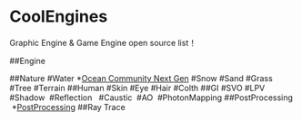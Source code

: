 # CoolEngines
Graphic Engine &amp; Game Engine open source list！

##Engine

##Nature
  #Water
  *[Ocean Community Next Gen](https://github.com/eliasts/Ocean_Community_Next_Gen)
  #Snow
  #Sand
  #Grass
  #Tree
  #Terrain
##Human
  #Skin
  #Eye
  #Hair
  #Colth
##GI
  #SVO
  #LPV
  #Shadow
  #Reflection
  #Caustic
  #AO
  #PhotonMapping
##PostProcessing
  *[PostProcessing](https://github.com/Unity-Technologies/PostProcessing)
##Ray Trace
